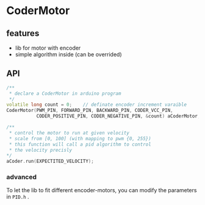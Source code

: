# CoderMotor 

## features
- lib for motor with encoder  
- simple algorithm inside (can be overrided)

## API
```cpp
/**
 * declare a CoderMotor in arduino program
 */ 
volatile long count = 0;    // definate encoder increment varaible 
CoderMotor(PWM_PIN, FORWARD_PIN, BACKWARD_PIN, CODER_VCC_PIN, 
           CODER_POSITIVE_PIN, CODER_NEGATIVE_PIN, &count) aCoderMotor;

/**
 * control the motor to run at given velocity 
 * scale from [0, 100] (with mapping to pwm {0, 255})
 * this function will call a pid algorithm to control 
 * the velocity precisly 
*/
aCoder.run(EXPECTITED_VELOCITY);
```
### advanced 
To let the lib to fit different encoder-motors, you can modify the parameters in `PID.h` . 
    
